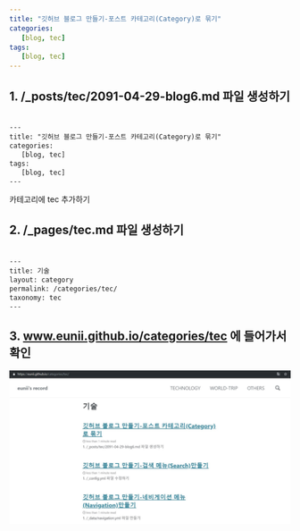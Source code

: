 ```yaml
---
title: "깃허브 블로그 만들기-포스트 카테고리(Category)로 묶기"
categories:
   [blog, tec]
tags:
   [blog, tec]
---
```


## 1. /_posts/tec/2091-04-29-blog6.md 파일 생성하기

```

---
title: "깃허브 블로그 만들기-포스트 카테고리(Category)로 묶기"
categories:
   [blog, tec]
tags:
   [blog, tec]
---
``` 
   
카테고리에 tec 추가하기


## 2. /_pages/tec.md 파일 생성하기

```

---
title: 기술
layout: category
permalink: /categories/tec/
taxonomy: tec
---

```


## 3. www.eunii.github.io/categories/tec 에 들어가서 확인

![캡쳐](/assets/images/postcate.JPG)

